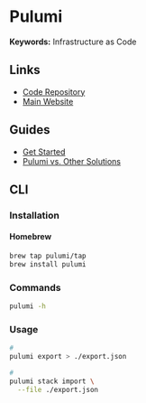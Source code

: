 # Pulumi

<!--
https://app.pluralsight.com/library/courses/pulumi-getting-started/table-of-contents

https://github.com/Mobiauto/sre-interview-boilerplate
-->

**Keywords:** Infrastructure as Code

## Links

- [Code Repository](https://github.com/pulumi/pulumi)
- [Main Website](https://pulumi.com)

## Guides

- [Get Started](https://www.pulumi.com/get-started/)
- [Pulumi vs. Other Solutions](https://www.pulumi.com/docs/intro/vs/)

## CLI

### Installation

#### Homebrew

```sh
brew tap pulumi/tap
brew install pulumi
```

### Commands

```sh
pulumi -h
```

### Usage

```sh
#
pulumi export > ./export.json

#
pulumi stack import \
  --file ./export.json
```
